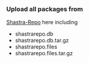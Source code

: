 ### Upload all packages from 
[Shastra-Repo](https://github.com/Shastra-OS/shasra-repo) here
including
- shastrarepo.db
- shastrarepo.db.tar.gz
- shastrarepo.files
- shastrarepo.files.tar.gz

